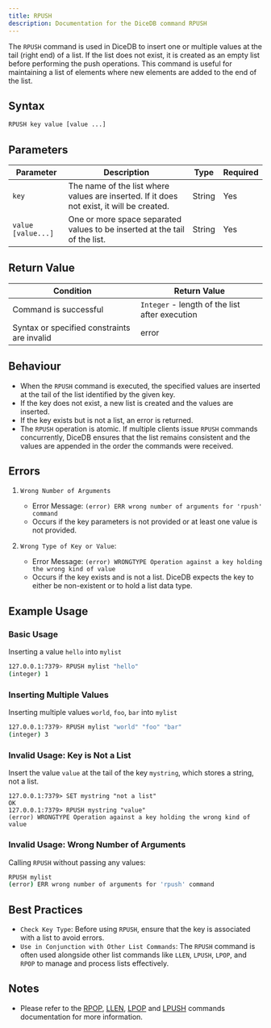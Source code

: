```yaml
---
title: RPUSH
description: Documentation for the DiceDB command RPUSH
---
```


The `RPUSH` command is used in DiceDB to insert one or multiple values at the tail (right end) of a list. If the list does not exist, it is created as an empty list before performing the push operations. This command is useful for maintaining a list of elements where new elements are added to the end of the list.

## Syntax

```bash
RPUSH key value [value ...]
```

## Parameters

| Parameter          | Description                                                                               | Type   | Required |
| ------------------ | ----------------------------------------------------------------------------------------- | ------ | -------- |
| `key`              | The name of the list where values are inserted. If it does not exist, it will be created. | String | Yes      |
| `value [value...]` | One or more space separated values to be inserted at the tail of the list.                | String | Yes      |

## Return Value

| Condition                                   | Return Value                                   |
| ------------------------------------------- | ---------------------------------------------- |
| Command is successful                       | `Integer` - length of the list after execution |
| Syntax or specified constraints are invalid | error                                          |

## Behaviour

- When the `RPUSH` command is executed, the specified values are inserted at the tail of the list identified by the given key.
- If the key does not exist, a new list is created and the values are inserted.
- If the key exists but is not a list, an error is returned.
- The `RPUSH` operation is atomic. If multiple clients issue `RPUSH` commands concurrently, DiceDB ensures that the list remains consistent and the values are appended in the order the commands were received.

## Errors

1. `Wrong Number of Arguments`

   - Error Message: `(error) ERR wrong number of arguments for 'rpush' command`
   - Occurs if the key parameters is not provided or at least one value is not provided.

2. `Wrong Type of Key or Value`:

   - Error Message: `(error) WRONGTYPE Operation against a key holding the wrong kind of value`
   - Occurs if the key exists and is not a list. DiceDB expects the key to either be non-existent or to hold a list data type.

## Example Usage

### Basic Usage

Inserting a value `hello` into `mylist`

```bash
127.0.0.1:7379> RPUSH mylist "hello"
(integer) 1
```

### Inserting Multiple Values

Inserting multiple values `world`, `foo`, `bar` into `mylist`

```bash
127.0.0.1:7379> RPUSH mylist "world" "foo" "bar"
(integer) 3
```

### Invalid Usage: Key is Not a List

Insert the value `value` at the tail of the key `mystring`, which stores a string, not a list.

```shell
127.0.0.1:7379> SET mystring "not a list"
OK
127.0.0.1:7379> RPUSH mystring "value"
(error) WRONGTYPE Operation against a key holding the wrong kind of value
```

### Invalid Usage: Wrong Number of Arguments

Calling `RPUSH` without passing any values:

```bash
RPUSH mylist
(error) ERR wrong number of arguments for 'rpush' command
```

## Best Practices

- `Check Key Type`: Before using `RPUSH`, ensure that the key is associated with a list to avoid errors.
- `Use in Conjunction with Other List Commands`: The `RPUSH` command is often used alongside other list commands like `LLEN`, `LPUSH`, `LPOP`, and `RPOP` to manage and process lists effectively.

## Notes
- Please refer to the [RPOP](/commands/rpop), [LLEN](/commands/llen), [LPOP](/commands/lpop) and [LPUSH](/commands/lpush) commands documentation for more information.